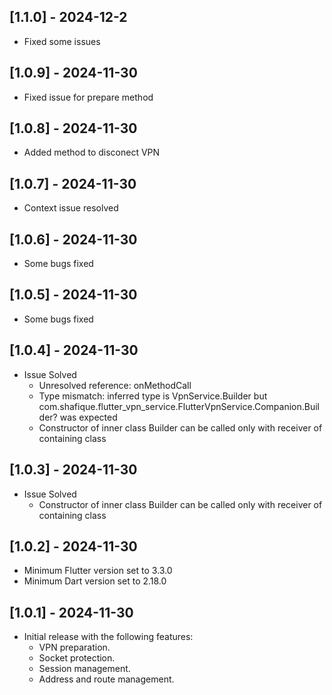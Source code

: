 ## [1.1.0] - 2024-12-2

- Fixed some issues

## [1.0.9] - 2024-11-30

- Fixed issue for prepare method

## [1.0.8] - 2024-11-30

- Added method to disconect VPN

## [1.0.7] - 2024-11-30

- Context issue resolved

## [1.0.6] - 2024-11-30

- Some bugs fixed

## [1.0.5] - 2024-11-30

- Some bugs fixed

## [1.0.4] - 2024-11-30

- Issue Solved
  - Unresolved reference: onMethodCall
  - Type mismatch: inferred type is VpnService.Builder but com.shafique.flutter_vpn_service.FlutterVpnService.Companion.Builder? was expected
  - Constructor of inner class Builder can be called only with receiver of containing class

## [1.0.3] - 2024-11-30

- Issue Solved
  - Constructor of inner class Builder can be called only with receiver of containing class

## [1.0.2] - 2024-11-30

- Minimum Flutter version set to 3.3.0
- Minimum Dart version set to 2.18.0

## [1.0.1] - 2024-11-30

- Initial release with the following features:
  - VPN preparation.
  - Socket protection.
  - Session management.
  - Address and route management.

